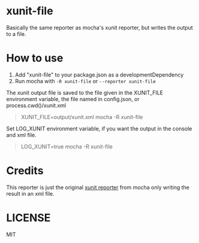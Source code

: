 xunit-file
==========

Basically the same reporter as mocha's xunit reporter, but writes the output to a file.

# How to use

1. Add "xunit-file" to your package.json as a developmentDependency
2. Run mocha with `-R xunit-file` or `--reporter xunit-file`

The xunit output file is saved to the file given in the XUNIT_FILE environment variable, the file named in config.json, or process.cwd()/xunit.xml

> XUNIT_FILE=output/xunit.xml mocha -R xunit-file

Set LOG_XUNIT environment variable, if you want the output in the console and xml file.

> LOG_XUNIT=true mocha -R xunit-file


# Credits
This reporter is just the original [xunit reporter](https://github.com/visionmedia/mocha/blob/master/lib/reporters/xunit.js) from mocha only writing the result in an xml file.

# LICENSE 

MIT
